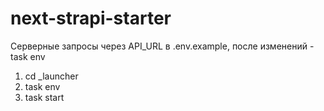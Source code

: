 # next-strapi-starter

Серверные запросы через API_URL в .env.example, после изменений - task env

1. cd _launcher
2. task env
3. task start
